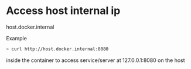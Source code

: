 # Access host internal ip

host.docker.internal

Example

```bash
> curl http://host.docker.internal:8080
```

inside the container to access service/server at 127.0.0.1:8080 on the host
